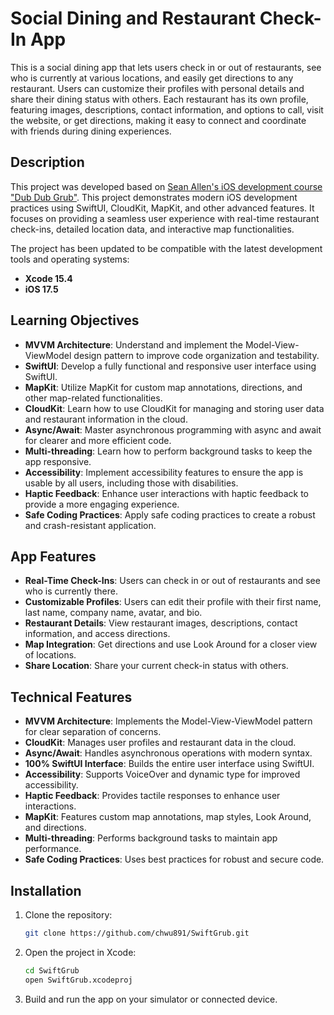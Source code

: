 # Social Dining and Restaurant Check-In App

This is a social dining app that lets users check in or out of restaurants, see who is currently at various locations, and easily get directions to any restaurant. Users can customize their profiles with personal details and share their dining status with others. Each restaurant has its own profile, featuring images, descriptions, contact information, and options to call, visit the website, or get directions, making it easy to connect and coordinate with friends during dining experiences.

## Description

This project was developed based on [Sean Allen's iOS development course "Dub Dub Grub"](https://seanallen.teachable.com/p/dub-dub-grub-swiftui-mapkit-cloudkit). This project demonstrates modern iOS development practices using SwiftUI, CloudKit, MapKit, and other advanced features. It focuses on providing a seamless user experience with real-time restaurant check-ins, detailed location data, and interactive map functionalities.

The project has been updated to be compatible with the latest development tools and operating systems:
- **Xcode 15.4**
- **iOS 17.5**

## Learning Objectives

- **MVVM Architecture**: Understand and implement the Model-View-ViewModel design pattern to improve code organization and testability.
- **SwiftUI**: Develop a fully functional and responsive user interface using SwiftUI.
- **MapKit**: Utilize MapKit for custom map annotations, directions, and other map-related functionalities.
- **CloudKit**: Learn how to use CloudKit for managing and storing user data and restaurant information in the cloud.
- **Async/Await**: Master asynchronous programming with async and await for clearer and more efficient code.
- **Multi-threading**: Learn how to perform background tasks to keep the app responsive.
- **Accessibility**: Implement accessibility features to ensure the app is usable by all users, including those with disabilities.
- **Haptic Feedback**: Enhance user interactions with haptic feedback to provide a more engaging experience.
- **Safe Coding Practices**: Apply safe coding practices to create a robust and crash-resistant application.

## App Features

- **Real-Time Check-Ins**: Users can check in or out of restaurants and see who is currently there.
- **Customizable Profiles**: Users can edit their profile with their first name, last name, company name, avatar, and bio.
- **Restaurant Details**: View restaurant images, descriptions, contact information, and access directions.
- **Map Integration**: Get directions and use Look Around for a closer view of locations.
- **Share Location**: Share your current check-in status with others.

## Technical Features

- **MVVM Architecture**: Implements the Model-View-ViewModel pattern for clear separation of concerns.
- **CloudKit**: Manages user profiles and restaurant data in the cloud.
- **Async/Await**: Handles asynchronous operations with modern syntax.
- **100% SwiftUI Interface**: Builds the entire user interface using SwiftUI.
- **Accessibility**: Supports VoiceOver and dynamic type for improved accessibility.
- **Haptic Feedback**: Provides tactile responses to enhance user interactions.
- **MapKit**: Features custom map annotations, map styles, Look Around, and directions.
- **Multi-threading**: Performs background tasks to maintain app performance.
- **Safe Coding Practices**: Uses best practices for robust and secure code.

## Installation

1. Clone the repository:
   ```bash
   git clone https://github.com/chwu891/SwiftGrub.git
   
2. Open the project in Xcode:
    ```bash
   cd SwiftGrub
   open SwiftGrub.xcodeproj
    
3. Build and run the app on your simulator or connected device.
